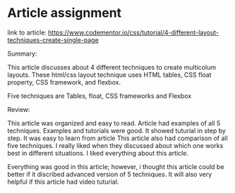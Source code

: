 # Article assignment

link to article: https://www.codementor.io/css/tutorial/4-different-layout-techniques-create-single-page

Summary:

This article discusses about 4 different techniques to create multicolum layouts. These html/css layout technique uses HTML tables, CSS float property, CSS framework, and flexbox.

Five techniques are Tables, float, CSS frameworks and Flexbox

Review:

This article was organized and easy to read.  Article had examples of all 5 techniques. Examples and tutorials were good. It showed tuturial in step by step. It was easy to learn from article This article also had comparison of all five techniques. I really liked when they discussed about which one works best in different situations. I liked everything about this article. 
        
       
Everything was good in this article; however, i thought this article could be better if it discribed advanced version of 5 techniques. It will also very helpful if this article had video tuturial.


